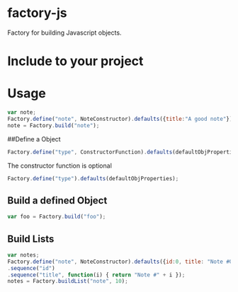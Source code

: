 factory-js
==========

Factory for building Javascript objects.

Include to your project
=========
<script src="https://raw2.github.com/HackerOfDreams/factory-js/master/dist/factory.min.js"></script>

Usage
=========

```javascript
var note;
Factory.define("note", NoteConstructor).defaults({title:"A good note"});
note = Factory.build("note");
```

##Define a Object

```javascript
Factory.define("type", ConstructorFunction).defaults(defaultObjProperties);
```

The constructor function is optional

```javascript
Factory.define("type").defaults(defaultObjProperties);
```
## Build a defined Object

```javascript
var foo = Factory.build("foo");
```

## Build Lists
```javascript
var notes;
Factory.define("note", NoteConstructor).defaults({id:0, title: "Note #0"})
.sequence("id")
.sequence("title", function(i) { return "Note #" + i });
notes = Factory.buildList("note", 10);
```
